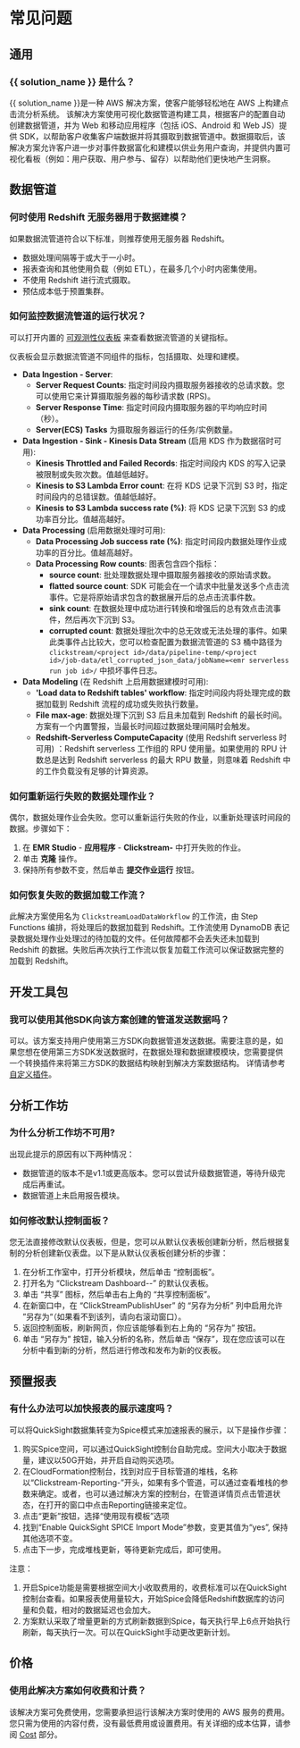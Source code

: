 # 常见问题

## 通用

### {{ solution_name }} 是什么？

{{ solution_name }}是一种 AWS 解决方案，使客户能够轻松地在 AWS 上构建点击流分析系统。 该解决方案使用可视化数据管道构建工具，根据客户的配置自动创建数据管道，并为 Web 和移动应用程序（包括 iOS、Android 和 Web JS）提供 SDK，以帮助客户收集客户端数据并将其摄取到数据管道中。数据摄取后，该解决方案允许客户进一步对事件数据富化和建模以供业务用户查询，并提供内置可视化看板（例如：用户获取、用户参与、留存）以帮助他们更快地产生洞察。

## 数据管道

### 何时使用 Redshift 无服务器用于数据建模？

如果数据流管道符合以下标准，则推荐使用无服务器 Redshift。

- 数据处理间隔等于或大于一小时。
- 报表查询和其他使用负载（例如 ETL），在最多几个小时内密集使用。
- 不使用 Redshift 进行流式摄取。
- 预估成本低于预置集群。

### 如何监控数据流管道的运行状况？

可以打开内置的 [可观测性仪表板][monitoring-dashboard] 来查看数据流管道的关键指标。

仪表板会显示数据流管道不同组件的指标，包括摄取、处理和建模。

- **Data Ingestion - Server**:
    - **Server Request Counts**: 指定时间段内摄取服务器接收的总请求数。您可以使用它来计算摄取服务器的每秒请求数 (RPS)。
    - **Server Response Time**: 指定时间段内摄取服务器的平均响应时间（秒）。
    - **Server(ECS) Tasks** 为摄取服务器运行的任务/实例数量。
- **Data Ingestion - Sink - Kinesis Data Stream** (启用 KDS 作为数据宿时可用):
    - **Kinesis Throttled and Failed Records**: 指定时间段内 KDS 的写入记录被限制或失败次数。值越低越好。
    - **Kinesis to S3 Lambda Error count**: 在将 KDS 记录下沉到 S3 时，指定时间段内的总错误数。值越低越好。
    - **Kinesis to S3 Lambda success rate (%)**: 将 KDS 记录下沉到 S3 的成功率百分比。值越高越好。
- **Data Processing** (启用数据处理时可用):
    - **Data Processing Job success rate (%)**: 指定时间段内数据处理作业成功率的百分比。值越高越好。
    - **Data Processing Row counts**: 图表包含四个指标： 
        - **source count**: 批处理数据处理中摄取服务器接收的原始请求数。
        - **flatted source count**: SDK 可能会在一个请求中批量发送多个点击流事件。它是将原始请求包含的数据展开后的总点击流事件数。
        - **sink count**: 在数据处理中成功进行转换和增强后的总有效点击流事件，然后再次下沉到 S3。
        - **corrupted count**: 数据处理批次中的总无效或无法处理的事件。如果此类事件占比较大，您可以检查配置为数据流管道的 S3 桶中路径为 `clickstream/<project id>/data/pipeline-temp/<project id>/job-data/etl_corrupted_json_data/jobName=<emr serverless run job id>/` 中损坏事件日志。
- **Data Modeling** (在 Redshift 上启用数据建模时可用):
    - **'Load data to Redshift tables' workflow**: 指定时间段内将处理完成的数据加载到 Redshift 流程的成功或失败执行数量。
    - **File max-age**: 数据处理下沉到 S3 后且未加载到 Redshift 的最长时间。方案有一个内置警报，当最长时间超过数据处理间隔时会触发。
    - **Redshift-Serverless ComputeCapacity** (使用 Redshift serverless 时可用) ：Redshift serverless 工作组的 RPU 使用量。如果使用的 RPU 计数总是达到 Redshift serverless 的最大 RPU 数量，则意味着 Redshift 中的工作负载没有足够的计算资源。


### 如何重新运行失败的数据处理作业？

偶尔，数据处理作业会失败。您可以重新运行失败的作业，以重新处理该时间段的数据。步骤如下：

1. 在 **EMR Studio** - **应用程序** - **Clickstream-<project id>** 中打开失败的作业。
2. 单击 **克隆** 操作。
3. 保持所有参数不变，然后单击 **提交作业运行** 按钮。

### 如何恢复失败的数据加载工作流？

此解决方案使用名为 `ClickstreamLoadDataWorkflow` 的工作流，由 Step Functions 编排，将处理后的数据加载到 Redshift。工作流使用 DynamoDB 表记录数据处理作业处理过的待加载的文件。任何故障都不会丢失还未加载到 Redshift 的数据。失败后再次执行工作流以恢复加载工作流可以保证数据完整的加载到 Redshift。

## 开发工具包

### 我可以使用其他SDK向该方案创建的管道发送数据吗？

可以。该方案支持用户使用第三方SDK向数据管道发送数据。需要注意的是，如果您想在使用第三方SDK发送数据时，在数据处理和数据建模模块，您需要提供一个转换插件来将第三方SDK的数据结构映射到解决方案数据结构。 详情请参考[自定义插件](./pipeline-mgmt/data-processing/configure-plugin.md)。

## 分析工作坊

### 为什么分析工作坊不可用?

出现此提示的原因有以下两种情况：

- 数据管道的版本不是v1.1或更高版本。您可以尝试升级数据管道，等待升级完成后再重试。
- 数据管道上未启用报告模块。

### 如何修改默认控制面板？

您无法直接修改默认仪表板，但是，您可以从默认仪表板创建新分析，然后根据复制的分析创建新仪表盘。以下是从默认仪表板创建分析的步骤：

1. 在分析工作室中，打开分析模块，然后单击 “控制面板”。
2. 打开名为 “Clickstream Dashboard-<app-id>-<project-id>” 的默认仪表板。
3. 单击 “共享” 图标，然后单击右上角的 “共享控制面板”。
4. 在新窗口中，在 “ClickStreamPublishUser” 的 “另存为分析” 列中启用允许 ”另存为“（如果看不到该列，请向右滚动窗口）。
5. 返回控制面板，刷新网页，你应该能够看到右上角的 “另存为” 按钮。
6. 单击 “另存为” 按钮，输入分析的名称，然后单击 “保存”，现在您应该可以在分析中看到新的分析，然后进行修改和发布为新的仪表板。

## 预置报表

### 有什么办法可以加快报表的展示速度吗？
可以将QuickSight数据集转变为Spice模式来加速报表的展示，以下是操作步骤：
1. 购买Spice空间，可以通过QuickSight控制台自助完成。空间大小取决于数据量，建议以50G开始，并开启自动购买选项。
2. 在CloudFormation控制台，找到对应于目标管道的堆栈，名称以“Clickstream-Reporting-”开头，如果有多个管道，可以通过查看堆栈的参数来确定。或者，也可以通过解决方案的控制台，在管道详情页点击管道状态，在打开的窗口中点击Reporting链接来定位。
3. 点击“更新”按钮，选择“使用现有模板”选项
4. 找到“Enable QuickSight SPICE Import Mode”参数，变更其值为“yes”, 保持其他选项不变。
5. 点击下一步，完成堆栈更新，等待更新完成后，即可使用。

注意：
1. 开启Spice功能是需要根据空间大小收取费用的，收费标准可以在QuickSight控制台查看。如果报表使用量较大，开始Spice会降低Redshift数据库的访问量和负载，相对的数据延迟也会加大。
2. 方案默认采取了增量更新的方式刷新数据到Spice，每天执行早上6点开始执行刷新，每天执行一次。可以在QuickSight手动更改更新计划。


## 价格

### 使用此解决方案如何收费和计费？

该解决方案可免费使用，您需要承担运行该解决方案时使用的 AWS 服务的费用。
您只需为使用的内容付费，没有最低费用或设置费用。有关详细的成本估算，请参阅 [Cost](./plan-deployment/cost.md) 部分。

[monitoring-dashboard]: ./pipeline-mgmt/pipe-mgmt.md#_2